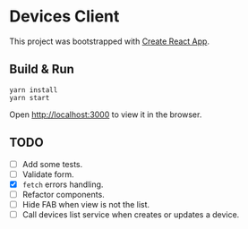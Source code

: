 # Devices Client

This project was bootstrapped with [Create React App](https://github.com/facebook/create-react-app).

## Build & Run

```
yarn install
yarn start
```

Open [http://localhost:3000](http://localhost:3000) to view it in the browser.

## TODO

- [ ] Add some tests.
- [ ] Validate form.
- [x] `fetch` errors handling.
- [ ] Refactor components.
- [ ] Hide FAB when view is not the list.
- [ ] Call devices list service when creates or updates a device.
